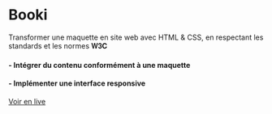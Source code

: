 # Booki
Transformer une maquette en site web avec HTML &amp; CSS,
en respectant les standards et les normes 𝐖𝟑𝐂
#### - Intégrer du contenu conformément à une maquette
#### - Implémenter une interface responsive
[Voir en live](https://brival-m.github.io/booki/)


